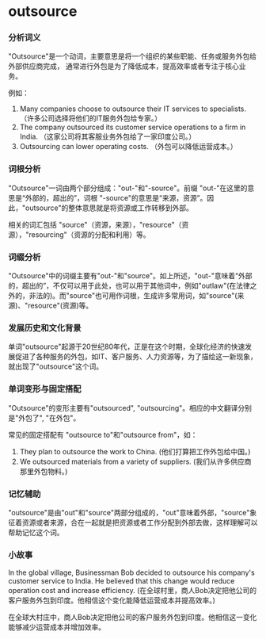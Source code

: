 # outsource

### 分析词义

  

"Outsource"是一个动词，主要意思是将一个组织的某些职能、任务或服务外包给外部供应商完成， 通常进行外包是为了降低成本，提高效率或者专注于核心业务。

  

例如：

  

1.  Many companies choose to outsource their IT services to specialists. （许多公司选择将他们的IT服务外包给专家。）
2.  The company outsourced its customer service operations to a firm in India. （这家公司将其客服业务外包给了一家印度公司。）
3.  Outsourcing can lower operating costs. （外包可以降低运营成本。）

  

### 词根分析

  

"Outsource"一词由两个部分组成："out-"和"-source"。前缀 "out-"在这里的意思是“外部的，超出的”，词根 "-source"的意思是“来源，资源”。因此，"outsource"的整体意思就是将资源或工作转移到外部。

  

相关的词汇包括 "source"（资源，来源），"resource"（资源），"resourcing"（资源的分配和利用）等。

  

### 词缀分析

  

"Outsource"中的词缀主要有"out-"和"source"。如上所述，"out-"意味着“外部的，超出的”，不仅可以用于此处，也可以用于其他词中，例如"outlaw"(在法律之外的，非法的)。而"source"也可用作词根，生成许多常用词，如"source"(来源)、"resource"(资源)等。

  

### 发展历史和文化背景

  

单词"outsource"起源于20世纪80年代，正是在这个时期，全球化经济的快速发展促进了各种服务的外包，如IT、客户服务、人力资源等，为了描绘这一新现象，就出现了"outsource"这个词。

  

### 单词变形与固定搭配

  

"Outsource"的变形主要有"outsourced", "outsourcing"。相应的中文翻译分别是"外包了", "在外包"。

  

常见的固定搭配有 "outsource to"和"outsource from"，如：

  

1.  They plan to outsource the work to China. (他们打算把工作外包给中国。)
2.  We outsourced materials from a variety of suppliers. (我们从许多供应商那里外包物料。)

  

### 记忆辅助

  

"outsource"是由"out"和"source"两部分组成的，"out"意味着外部，"source"象征着资源或者来源，合在一起就是把资源或者工作分配到外部去做，这样理解可以帮助记忆这个词。

  

### 小故事

  

In the global village, Businessman Bob decided to outsource his company's customer service to India. He believed that this change would reduce operation cost and increase efficiency. (在全球村里，商人Bob决定把他公司的客户服务外包到印度。他相信这个变化能降低运营成本并提高效率。)

  

在全球大村庄中，商人Bob决定把他公司的客户服务外包到印度。他相信这一变化能够减少运营成本并增加效率。
